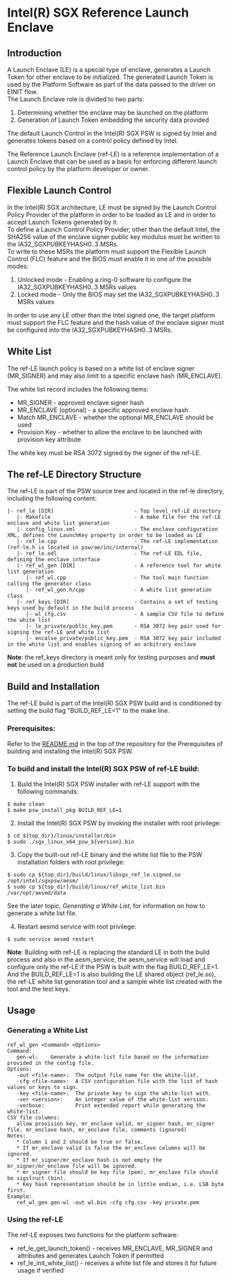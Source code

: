 # Intel(R) SGX Reference Launch Enclave

## Introduction
A Launch Enclave (LE) is a special type of enclave, generates a Launch Token for other enclave to be initialized. The generated Launch Token is used by the Platform Software as part of the data passed to the driver on EINIT flow.  
The Launch Enclave role is divided to two parts:  
1. Determining whether the enclave may be launched on the platform  
2. Generation of Launch Token embedding the security data provided  

The default Launch Control in the Intel(R) SGX PSW is signed by Intel and generates tokens based on a control policy defined by Intel.
    
The Reference Launch Enclave (ref-LE) is a reference implementation of a Launch Enclave that can be used as a basis for enforcing different launch control policy by the platform developer or owner.

## Flexible Launch Control
In the Intel(R) SGX architecture, LE must be signed by the Launch Control Policy Provider of the platform in order to be loaded as LE and in order to accept Launch Tokens generated by it.  
To define a Launch Control Policy Provider, other than the default Intel, the SHA256 value of the enclave signer public key modulus must be written to the IA32_SGXPUBKEYHASH0..3 MSRs.  
To write to these MSRs the platform must support the Flexible Launch Control (FLC) feature and the BIOS must enable it in one of the possible modes:  
1. Unlocked mode - Enabling a ring-0 software to configure the IA32_SGXPUBKEYHASH0..3 MSRs values
2. Locked mode - Only the BIOS may set the IA32_SGXPUBKEYHASH0..3 MSRs values

In order to use any LE other than the Intel signed one, the target platform must support the FLC feature and the hash value of the enclave signer must be configured into the IA32_SGXPUBKEYHASH0..3 MSRs.

## White List
The ref-LE launch policy is based on a white list of enclave signer (MR_SIGNER) and may also limit to a specific enclave hash (MR_ENCLAVE).

The white list record includes the following items:  
* MR_SIGNER - approved enclave signer hash
* MR_ENCLAVE (optional) - a specific approved enclave hash
* Match MR_ENCLAVE - whether the optional MR_ENCLAVE should be used
* Provision Key - whether to allow the enclave to be launched with provision key attribute
    
The white key must be RSA 3072 signed by the signer of the ref-LE.    

## The ref-LE Directory Structure
The ref-LE is part of the PSW source tree and located in the ref-le directory, including the following content:  
~~~
|- ref_le [DIR]                          - Top level ref-LE directory
   |- Makefile                           - A make file for the ref-LE enclave and white list generation
   |- config_linux.xml                   - The enclave configuration XML, defines the LaunchKey property in order to be loaded as LE
   |- ref_le.cpp                         - The ref-LE implementation (ref-le.h is located in psw/ae/inc/internal)
   |- ref_le.edl                         - The ref-LE EDL file, defining the enclave interface
   |- ref_wl_gen [DIR]                   - A reference tool for white list generation
      |- ref_wl.cpp                      - The tool main function calling the generator class
      |- ref_wl_gen.h/cpp                - A white list generation class
   |- ref_keys [DIR]                     - Contains a set of testing keys used by default in the build process 
      |- wl_cfg.csv                      - A sample CSV file to define the white list
      |- le_private/public_key.pem       - RSA 3072 key pair used for signing the ref-LE and white list
      |- encalve_private/public_key.pem  - RSA 3072 key pair included in the white list and enables signing of an arbitrary enclave
~~~
**Note**: the ref_keys directory is meant only for testing purposes and **must not** be used on a production build

## Build and Installation
The ref-LE build is part of the Intel(R) SGX PSW build and is conditioned by setting the build flag "BUILD_REF_LE=1" to the make line. 
### Prerequisites:
Refer to the [README.md](../../../README.md) in the top of the repository for the Prerequisites of building and installing the Intel(R) SGX PSW.

### To build and install the Intel(R) SGX PSW of ref-LE build:
1. Build the Intel(R) SGX PSW installer with ref-LE support with the following commands:
```
$ make clean
$ make psw_install_pkg BUILD_REF_LE=1
```
2. Install the Intel(R) SGX PSW by invoking the installer with root privilege:
```
$ cd ${top_dir}/linux/installer/bin
$ sudo ./sgx_linux_x64_psw_${version}.bin
```
3. Copy the built-out ref-LE binary and the white list file to the PSW installation folders with root privilege:
```
$ sudo cp ${top_dir}/build/linux/libsgx_ref_le.signed.so /opt/intel/sgxpsw/aesm/
$ sudo cp ${top_dir}/build/linux/ref_white_list.bin /var/opt/aesmd/data
```
See the later topic, *Generating a White List*, for information on how to generate a white list file.   

4. Restart aesmd service with root privilege:
```
$ sudo service aesmd restart
```

**Note**: Building with ref-LE is replacing the standard LE in both the build process and also in the aesm_service, the aesm_service will load and configure only the ref-LE if the PSW is built with the flag BUILD_REF_LE=1. And the BUILD_REF_LE=1 is also building the LE shared object (ref_le.so), the ref-LE white list generation tool and a sample white list created with the tool and the test keys.

## Usage
### Generating a White List
~~~
ref_wl_gen <Command> <Options>  
Command:  
   gen-wl:    Generate a white-list file based on the information provided in the config file.   
Options:  
   -out <file-name>:  The output file name for the white-list.   
   -cfg <file-name>:  A CSV configuration file with the list of hash values or keys to sign.   
   -key <file-name>:  The private key to sign the white-list with.   
   -ver <version>:    An integer value of the white-list version.   
   -verbose:          Print extended report while generating the white-list.   
CSV file columns:   
   allow provision key, mr_enclave valid, mr_signer hash, mr_signer file, mr_enclave hash, mr_enclave file, comments (ignored)   
Notes:    
   * Column 1 and 2 should be true or false.   
   * If mr_enclave valid is false the mr_enclave columns will be ignored. 
   * If mr_signer/mr_enclave hash is not empty the mr_signer/mr_enclave file will be ignored. 
   * mr_signer file should be key file (pem), mr_enclave file should be sigstruct (bin). 
   * Key hash representation should be in little endian, i.e. LSB byte first.    
Example:  
   ref_wl_gen gen-wl -out wl.bin -cfg cfg.csv -key private.pem 
~~~
### Using the ref-LE
The ref-LE exposes two functions for the platform software:
* ref_le_get_launch_token() - receives MR_ENCLAVE, MR_SIGNER and attributes and generates Launch Token if permitted
* ref_le_init_white_list() - receives a white list file and stores it for future usage if verified
